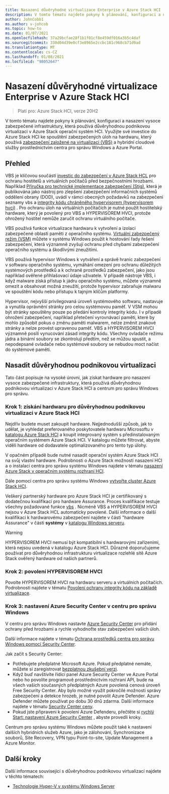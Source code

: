 ```yaml
---
title: Nasazení důvěryhodné virtualizace Enterprise v Azure Stack HCI
description: V tomto tématu najdete pokyny k plánování, konfiguraci a nasazení vysoce zabezpečené infrastruktury, která používá důvěryhodnou podnikovou virtualizaci v Azure Stack operační systém HCI.
author: JohnCobb1
ms.author: v-johcob
ms.topic: how-to
ms.date: 01/07/2021
ms.openlocfilehash: 37a29bcfae28f1b1f01cf8e459df016a3b5c4daf
ms.sourcegitcommit: 330d04d39e0cf3e8965e2ccbc181c968cb71d9ad
ms.translationtype: MT
ms.contentlocale: cs-CZ
ms.lasthandoff: 01/08/2021
ms.locfileid: "98052647"
---
```

# <a name="deploy-trusted-enterprise-virtualization-on-azure-stack-hci"></a>Nasazení důvěryhodné virtualizace Enterprise v Azure Stack HCI

>Platí pro: Azure Stack HCI, verze 20H2

V tomto tématu najdete pokyny k plánování, konfiguraci a nasazení vysoce zabezpečené infrastruktury, která používá důvěryhodnou podnikovou virtualizaci v Azure Stack operační systém HCI. Využijte své investice do Azure Stack HCI ke spouštění zabezpečených úloh na hardwaru, který používá [zabezpečení založené na virtualizaci (VBS)](https://docs.microsoft.com/windows-hardware/design/device-experiences/oem-vbs) a hybridní cloudové služby prostřednictvím centra pro správu Windows a Azure Portal.

## <a name="overview"></a>Přehled
VBS je klíčovou součástí [investic do zabezpečení v Azure Stack HCL](/windows-server/get-started-19/whats-new-19#security) pro ochranu hostitelů a virtuálních počítačů před bezpečnostními hrozbami. Například [Příručka pro technické implementace zabezpečení (Stig)](https://nvd.nist.gov/ncp/checklist/914), která je publikována jako nástroj pro zlepšení zabezpečení informačních systémů oddělení obrany (DOD), uvádí v rámci obecných požadavků na zabezpečení seznamy vbs a [integrity kódu chráněného hypervisorem (hypervisorem hvci)](https://docs.microsoft.com/windows-hardware/drivers/bringup/device-guard-and-credential-guard) . Pro ochranu úloh na virtuálních počítačích je nutné použít hostitelský hardware, který je povolený pro VBS a HYPERVISOREM HVCI, protože ohrožený hostitel nemůže zaručit ochranu virtuálního počítače.

VBS používá funkce virtualizace hardwaru k vytvoření a izolaci zabezpečené oblasti paměti z operačního systému. [Virtuální zabezpečený režim (VSM)](https://docs.microsoft.com/virtualization/hyper-v-on-windows/tlfs/vsm) můžete v systému Windows použít k hostování řady řešení zabezpečení, která významně zvyšují ochranu před chybami zabezpečení operačního systému a škodlivými zneužitími.

VBS používá hypervisor Windows k vytváření a správě hranic zabezpečení v softwaru operačního systému, vymáhání omezení pro ochranu důležitých systémových prostředků a k ochraně prostředků zabezpečení, jako jsou například ověřené přihlašovací údaje uživatele. V případě nástroje VBS, i když malware získá přístup k jádru operačního systému, můžete významně omezit a obsahovat možná zneužití, protože hypervisor zabraňuje malwaru ve spouštění kódu nebo přístupu k tajným klíčům platformy.

Hypervisor, nejvyšší privilegovaná úroveň systémového softwaru, nastavuje a vynutila oprávnění stránky pro celou systémovou paměť. V VSM mohou být stránky spouštěny pouze po předání kontroly integrity kódu. I v případě ohrožení zabezpečení, například přetečení vyrovnávací paměti, které by mohlo způsobit pokus o změnu paměti malwarem, nelze změnit znakové stránky a nelze provést upravenou paměť. VBS a HYPERVISOREM HVCI významně posílí vynucování zásad integrity kódu. Všechny ovladače režimu jádra a binární soubory se zkontrolují předtím, než se můžou spustit, a nepodepsané ovladače nebo systémové soubory se nebudou moct načíst do systémové paměti.

## <a name="deploy-trusted-enterprise-virtualization"></a>Nasadit důvěryhodnou podnikovou virtualizaci
Tato část popisuje na vysoké úrovni, jak získat hardware pro nasazení vysoce zabezpečené infrastruktury, která používá důvěryhodnou podnikovou virtualizaci v Azure Stack HCI a centrum pro správu Windows pro správu.

### <a name="step-1-acquire-hardware-for-trusted-enterprise-virtualization-on-azure-stack-hci"></a>Krok 1: získání hardwaru pro důvěryhodnou podnikovou virtualizaci v Azure Stack HCI
Nejdřív budete muset zakoupit hardware. Nejjednodušší způsob, jak to udělat, je vyhledat preferovaného poskytovatele hardwaru Microsoftu v [katalogu Azure Stack HCI](https://hcicatalog.azurewebsites.net) a koupit integrovaný systém s předinstalovaným operačním systémem Azure Stack HCI. V katalogu můžete filtrovat, abyste viděli hardware od dodavatele optimalizovaného pro tento typ úlohy.

V opačném případě bude nutné nasadit operační systém Azure Stack HCI na svůj vlastní hardware. Podrobnosti o Azure Stack možností nasazení HCI a o instalaci centra pro správu systému Windows najdete v tématu [nasazení Azure Stack v operačním systému rozhraní HCI](./operating-system.md).

Dále pomocí centra pro správu systému Windows [vytvořte cluster Azure Stack HCI](./create-cluster.md).

Veškerý partnerský hardware pro Azure Stack HCI je certifikovaný s dodatečnou kvalifikací pro hardware Assurance. Proces kvalifikace testuje všechny požadované funkce [vbs](https://docs.microsoft.com/windows-hardware/design/device-experiences/oem-vbs) . Nicméně VBS a HYPERVISOREM HVCI nejsou v Azure Stack HCL automaticky povolené. Další informace o další kvalifikaci k hardwarovému zabezpečení najdete v části "hardware Assurance" v části **systémy** v [katalogu Windows serveru](https://www.windowsservercatalog.com/content.aspx?ctf=AQinfo-systems.htm#:~:text=Hardware%20Assurance%20Windows%20Server%20systems%20that%20are%20awarded,of%20Windows%20Server%2C%20starting%20with%20Windows%20Server%202016).

   >[!WARNING]
   > HYPERVISOREM HVCI nemusí být kompatibilní s hardwarovými zařízeními, která nejsou uvedená v katalogu Azure Stack HCI. Důrazně doporučujeme používat pro důvěryhodnou infrastrukturu virtualizace rozlehlé sítě Azure Stack ověřený hardware od našich partnerů.

### <a name="step-2-enable-hvci"></a>Krok 2: povolení HYPERVISOREM HVCI
Povolte HYPERVISOREM HVCI na hardwaru serveru a virtuálních počítačích. Podrobnosti najdete v tématu [Povolení ochrany integrity kódu na základě virtualizace](https://docs.microsoft.com/windows/security/threat-protection/device-guard/enable-virtualization-based-protection-of-code-integrity).

### <a name="step-3-set-up-azure-security-center-in-windows-admin-center"></a>Krok 3: nastavení Azure Security Center v centru pro správu Windows
V centru pro správu Windows nastavte [Azure Security Center](https://docs.microsoft.com/azure/security-center/security-center-introduction) pro přidání ochrany před hrozbami a rychle vyhodnoťte stav zabezpečení vašich úloh.

Další informace najdete v tématu [Ochrana prostředků centra pro správu Windows pomocí Security Center](https://docs.microsoft.com/azure/security-center/windows-admin-center-integration).

Jak začít s Security Center:
- Potřebujete předplatné Microsoft Azure. Pokud předplatné nemáte, můžete si zaregistrovat [bezplatnou zkušební verzi](https://azure.microsoft.com/free).
- Když buď navštívíte řídicí panel Azure Security Center ve Azure Portal nebo ho povolíte programově prostřednictvím rozhraní API, bude na všech vašich současných předplatných Azure povolená cenová úroveň Free Security Center.
Aby bylo možné využít pokročilé možnosti správy zabezpečení a detekce hrozeb, je nutné povolit Azure Defender. Azure Defender můžete používat po dobu 30 dnů zdarma. Další informace najdete v tématu [Security Center ceny](https://azure.microsoft.com/pricing/details/security-center).
- Pokud jste připraveni k povolení Azure Defenderu, přečtěte si [rychlý Start: nastavení Azure Security Center](https://docs.microsoft.com/azure/security-center/security-center-get-started) , abyste provedli kroky.

Centrum pro správu systému Windows můžete použít také k nastavení dalších hybridních služeb Azure, jako je zálohování, Synchronizace souborů, Site Recovery, VPN typu Point-to-site, Update Management a Azure Monitor.

## <a name="next-steps"></a>Další kroky
Další informace související s důvěryhodnou podnikovou virtualizací najdete v těchto tématech:
- [Technologie Hyper-V v systému Windows Server](/windows-server/virtualization/hyper-v/hyper-v-on-windows-server)
